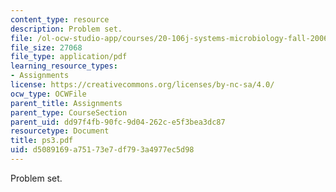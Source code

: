 ```yaml
---
content_type: resource
description: Problem set.
file: /ol-ocw-studio-app/courses/20-106j-systems-microbiology-fall-2006/d5089169a75173e7df793a4977ec5d98_ps3.pdf
file_size: 27068
file_type: application/pdf
learning_resource_types:
- Assignments
license: https://creativecommons.org/licenses/by-nc-sa/4.0/
ocw_type: OCWFile
parent_title: Assignments
parent_type: CourseSection
parent_uid: dd97f4fb-90fc-9d04-262c-e5f3bea3dc87
resourcetype: Document
title: ps3.pdf
uid: d5089169-a751-73e7-df79-3a4977ec5d98
---
```

Problem set.